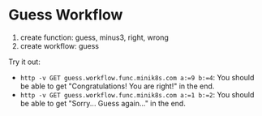 # Guess Workflow

1. create function: guess, minus3, right, wrong
2. create workflow: guess

Try it out:

* `http -v GET guess.workflow.func.minik8s.com a:=9 b:=4`: You should be able to get "Congratulations! You are right!" in the end.
* `http -v GET guess.workflow.func.minik8s.com a:=1 b:=2`: You should be able to get "Sorry... Guess again..." in the end.

